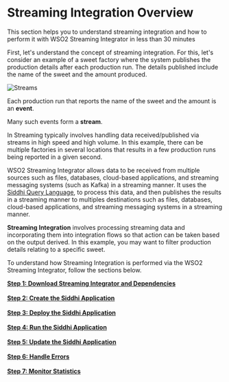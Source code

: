 # Streaming Integration Overview

This section helps you to understand streaming integration and how to perform it with WSO2 Streaming Integrator in less than 30 minutes

First, let's understand the concept of streaming integration. For this, let's consider an example of a sweet factory where the system publishes the production details after each production run. The details published include the name of the sweet and the amount produced.


![Streams]({{base_path}}/assets/img/streaming/quick-start-guide-101/stream.png)

Each production run that reports the name of the sweet and the amount is an **event**.

Many such events form a **stream**.

In Streaming typically involves handling data received/published via streams in high speed and high volume. In this example, there can be multiple factories in several locations that results in a few production runs being reported in a given second.

WSO2 Streaming Integrator allows data to be received from multiple sources such as files, databases, cloud-based applications, and streaming messaging systems (such as Kafka) in a streaming manner. It uses the [Siddhi Query Language](https://siddhi.io/en/v4.x/docs/query-guide/), to process this data, and then publishes the results in a streaming manner to multiples destinations such as files, databases, cloud-based applications, and streaming messaging systems in a streaming manner.

**Streaming Integration** involves processing streaming data and incorporating them into integration flows so that action can be taken based on the output derived. In this example, you may want to filter production details relating to a specific sweet.

To understand how Streaming Integration is performed via the WSO2 Streaming Integrator, follow the sections below.

[**Step 1: Download Streaming Integrator and Dependencies**]({{base_path}}/streaming/getting-started/download-install-and-start-si/)<br/><br/>
[**Step 2: Create the Siddhi Application**]({{base_path}}/streaming/getting-started/create-the-siddhi-application/)<br/><br/>
[**Step 3: Deploy the Siddhi Application**]({{base_path}}/streaming/getting-started/deploy-siddhi-application/)<br/><br/>
[**Step 4: Run the Siddhi Application**]({{base_path}}/streaming/getting-started/test-siddhi-application/)<br/><br/>
[**Step 5: Update the Siddhi Application**]({{base_path}}/streaming/getting-started/update-the-siddhi-application/)<br/><br/>
[**Step 6: Handle Errors**]({{base_path}}/streaming/getting-started/handle-errors/)<br/><br/>
[**Step 7: Monitor Statistics**]({{base_path}}/streaming/getting-started/monitor-statistics/)<br/><br/>
